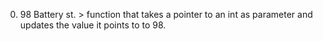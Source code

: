0. 98 Battery st. > function that takes a pointer to an int as parameter and updates the value it points to to 98.
